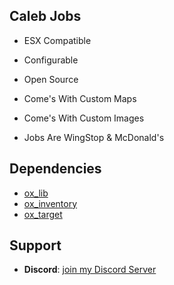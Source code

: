 ## Caleb Jobs ##

- ESX Compatible
- Configurable
- Open Source

- Come's With Custom Maps
- Come's With Custom Images
- Jobs Are WingStop & McDonald's 

## Dependencies ##
- [ox_lib](https://github.com/overextended/ox_lib)
- [ox_inventory](https://github.com/overextended/ox_inventory)
- [ox_target](https://github.com/overextended/ox_target)

## Support ##
- **Discord**: [join my Discord Server](https://discord.gg/pTWeBNqgXW)

